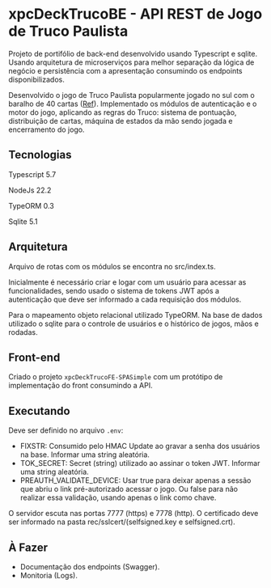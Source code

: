 # xpcDeckTrucoBE - API REST de Jogo de Truco Paulista

Projeto de portifólio de back-end desenvolvido usando Typescript e sqlite.
Usando arquitetura de microserviços para melhor separação da lógica de negócio e
persistência com a apresentação consumindo os endpoints disponibilizados.

Desenvolvido o jogo de Truco Paulista popularmente jogado no sul com o baralho de
40 cartas ([Ref](https://pt.wikipedia.org/wiki/Truco#Truco_paulista)). Implementado
os módulos de autenticação e o motor do jogo, aplicando as regras do Truco: sistema
de pontuação, distribuição de cartas, máquina de estados da mão sendo jogada e
encerramento do jogo.

## Tecnologias

Typescript 5.7

NodeJs 22.2

TypeORM 0.3

Sqlite 5.1

## Arquitetura

Arquivo de rotas com os módulos se encontra no src/index.ts.

Inicialmente é necessário criar e logar com um usuário para acessar as
funcionalidades, sendo usado o sistema de tokens JWT após a autenticação que
deve ser informado a cada requisição dos módulos.

Para o mapeamento objeto relacional utilizado TypeORM. Na base de dados utilizado
o sqlite para o controle de usuários e o histórico de jogos, mãos e rodadas.

## Front-end

Criado o projeto `xpcDeckTrucoFE-SPASimple` com um protótipo de implementação
do front consumindo a API.

## Executando

Deve ser definido no arquivo `.env`:

- FIXSTR: Consumido pelo HMAC Update ao gravar a senha dos usuários na base.
  Informar uma string aleatória.
- TOK_SECRET: Secret (string) utilizado ao assinar o token JWT. Informar uma
  string aleatória.
- PREAUTH_VALIDATE_DEVICE: Usar true para deixar apenas a sessão que abriu o 
  link pré-autorizado acessar o jogo. Ou false para não realizar essa validação,
  usando apenas o link como chave.

O servidor escuta nas portas 7777 (https) e 7778 (http). O certificado deve ser
informado na pasta rec/sslcert/(selfsigned.key e selfsigned.crt).

## À Fazer

- Documentação dos endpoints (Swagger).
- Monitoria (Logs).
